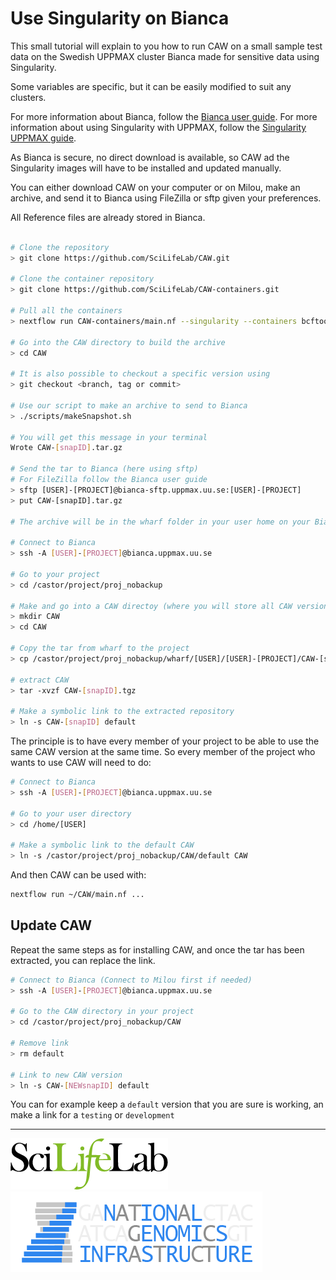 # Use Singularity on Bianca

This small tutorial will explain to you how to run CAW on a small sample test data on the Swedish UPPMAX cluster Bianca made for sensitive data using Singularity.

Some variables are specific, but it can be easily modified to suit any clusters.

For more information about Bianca, follow the [Bianca user guide](http://uppmax.uu.se/support/user-guides/bianca-user-guide/).
For more information about using Singularity with UPPMAX, follow the [Singularity UPPMAX guide](https://www.uppmax.uu.se/support-sv/user-guides/singularity-user-guide/).

As Bianca is secure, no direct download is available, so CAW ad the Singularity images will have to be installed and updated manually.

You can either download CAW on your computer or on Milou, make an archive, and send it to Bianca using FileZilla or sftp given your preferences.

All Reference files are already stored in Bianca.

```bash

# Clone the repository
> git clone https://github.com/SciLifeLab/CAW.git

# Clone the container repository
> git clone https://github.com/SciLifeLab/CAW-containers.git

# Pull all the containers
> nextflow run CAW-containers/main.nf --singularity --containers bcftools,concatvcf,fastqc,freebayes,gatk,htslib,igvtools,mapreads,multiqc,picard,qualimap,runallelecount,runascat,runconvertallelecounts,runmanta,samtools,snpeffgrch37,snpeffgrch38,strelka,vepgrch37,vepgrch38 --singularityPublishDir containers/

# Go into the CAW directory to build the archive
> cd CAW

# It is also possible to checkout a specific version using
> git checkout <branch, tag or commit>

# Use our script to make an archive to send to Bianca
> ./scripts/makeSnapshot.sh

# You will get this message in your terminal
Wrote CAW-[snapID].tar.gz

# Send the tar to Bianca (here using sftp)
# For FileZilla follow the Bianca user guide
> sftp [USER]-[PROJECT]@bianca-sftp.uppmax.uu.se:[USER]-[PROJECT]
> put CAW-[snapID].tar.gz

# The archive will be in the wharf folder in your user home on your Bianca project

# Connect to Bianca
> ssh -A [USER]-[PROJECT]@bianca.uppmax.uu.se

# Go to your project
> cd /castor/project/proj_nobackup

# Make and go into a CAW directoy (where you will store all CAW versions)
> mkdir CAW
> cd CAW

# Copy the tar from wharf to the project
> cp /castor/project/proj_nobackup/wharf/[USER]/[USER]-[PROJECT]/CAW-[snapID].tgz /castor/project/proj_nobackup/CAW

# extract CAW
> tar -xvzf CAW-[snapID].tgz

# Make a symbolic link to the extracted repository
> ln -s CAW-[snapID] default
```

The principle is to have every member of your project to be able to use the same CAW version at the same time. So every member of the project who wants to use CAW will need to do:

```bash
# Connect to Bianca
> ssh -A [USER]-[PROJECT]@bianca.uppmax.uu.se

# Go to your user directory
> cd /home/[USER]

# Make a symbolic link to the default CAW
> ln -s /castor/project/proj_nobackup/CAW/default CAW
```

And then CAW can be used with:

```bash
nextflow run ~/CAW/main.nf ...
```

## Update CAW

Repeat the same steps as for installing CAW, and once the tar has been extracted, you can replace the link.

```bash
# Connect to Bianca (Connect to Milou first if needed)
> ssh -A [USER]-[PROJECT]@bianca.uppmax.uu.se

# Go to the CAW directory in your project
> cd /castor/project/proj_nobackup/CAW

# Remove link
> rm default

# Link to new CAW version
> ln -s CAW-[NEWsnapID] default
```

You can for example keep a `default` version that you are sure is working, an make a link for a `testing` or `development`

--------------------------------------------------------------------------------

[![](images/SciLifeLab_logo.png "SciLifeLab")][scilifelab-link] [![](images/NGI-final-small.png "NGI")][ngi-link]

[ngi-link]: https://ngisweden.scilifelab.se/
[scilifelab-link]: http://www.scilifelab.se/
